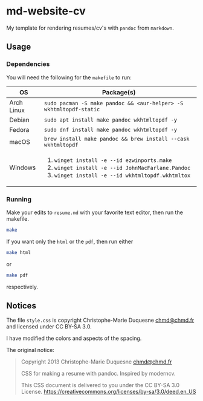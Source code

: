 # md-website-cv

My template for rendering resumes/cv's with `pandoc` from `markdown`.

## Usage

### Dependencies

You will need the following for the `makefile` to run:

| OS | Package(s) |
| -- | -- |
| Arch Linux | `sudo pacman -S make pandoc && <aur-helper> -S wkhtmltopdf-static` |
| Debian | `sudo apt install make pandoc wkhtmltopdf -y` |
| Fedora | `sudo dnf install make pandoc wkhtmltopdf -y` |
| macOS | `brew install make pandoc && brew install --cask wkhtmltopdf` |
| Windows | <ol><li>`winget install -e --id ezwinports.make`</li><li>`winget install -e --id JohnMacFarlane.Pandoc`</li><li>`winget install -e --id wkhtmltopdf.wkhtmltox`</li></ol> |

### Running

Make your edits to `resume.md` with your favorite text editor, then run the makefile.

```bash
make
```

If you want only the `html` or the `pdf`, then run either

```bash
make html
```
or 
```bash
make pdf
```
respectively.


## Notices

The file `style.css` is copyright Christophe-Marie Duquesne <chmd@chmd.fr> and licensed under CC BY-SA 3.0.

I have modified the colors and aspects of the spacing.

The original notice:

> Copyright 2013 Christophe-Marie Duquesne <chmd@chmd.fr>
>
> CSS for making a resume with pandoc. Inspired by moderncv.
>
> This CSS document is delivered to you under the CC BY-SA 3.0 License.
> https://creativecommons.org/licenses/by-sa/3.0/deed.en_US


